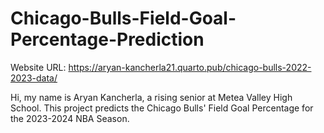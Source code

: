 # Chicago-Bulls-Field-Goal-Percentage-Prediction
Website URL: https://aryan-kancherla21.quarto.pub/chicago-bulls-2022-2023-data/ 

Hi, my name is Aryan Kancherla, a rising senior at Metea Valley High School. This project predicts the Chicago Bulls' Field Goal Percentage for the 2023-2024 NBA Season.

